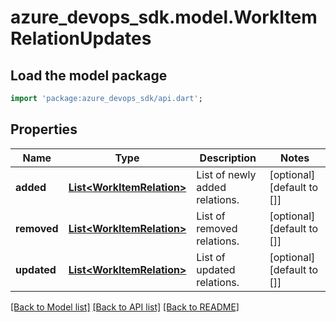 # azure_devops_sdk.model.WorkItemRelationUpdates

## Load the model package
```dart
import 'package:azure_devops_sdk/api.dart';
```

## Properties
Name | Type | Description | Notes
------------ | ------------- | ------------- | -------------
**added** | [**List&lt;WorkItemRelation&gt;**](WorkItemRelation.md) | List of newly added relations. | [optional] [default to []]
**removed** | [**List&lt;WorkItemRelation&gt;**](WorkItemRelation.md) | List of removed relations. | [optional] [default to []]
**updated** | [**List&lt;WorkItemRelation&gt;**](WorkItemRelation.md) | List of updated relations. | [optional] [default to []]

[[Back to Model list]](../README.md#documentation-for-models) [[Back to API list]](../README.md#documentation-for-api-endpoints) [[Back to README]](../README.md)


